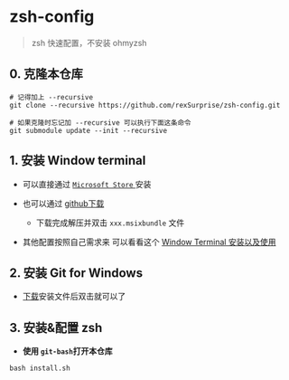 # zsh-config
> zsh 快速配置，不安装 ohmyzsh

## 0. 克隆本仓库

```shell
# 记得加上 --recursive
git clone --recursive https://github.com/rexSurprise/zsh-config.git

# 如果克隆时忘记加 --recursive 可以执行下面这条命令
git submodule update --init --recursive
```

## 1. 安装 Window terminal

- 可以直接通过 [`Microsoft Store` ](ms-windows-store://pdp/?ProductId=9N0DX20HK701&mode=mini&pos=0,0,1920,1050)安装

- 也可以通过 [github下载](https://github.com/microsoft/terminal/releases/download/v1.15.2874.0/Microsoft.WindowsTerminal_Win10_1.15.2874.0_8wekyb3d8bbwe.msixbundle_Windows10_PreinstallKit.zip)
  - 下载完成解压并双击 `xxx.msixbundle` 文件
- 其他配置按照自己需求来 可以看看这个 [Window Terminal 安装以及使用](https://zhuanlan.zhihu.com/p/351281543)

## 2. 安装 Git for Windows

- [下载](https://github.com/git-for-windows/git/releases/download/v2.38.1.windows.1/Git-2.38.1-64-bit.exe)安装文件后双击就可以了

## 3. 安装&配置 zsh 

- **使用 `git-bash`打开本仓库**

```shell
bash install.sh
```
